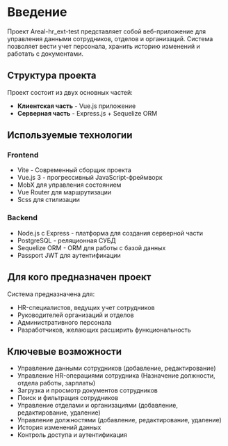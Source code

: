 # Введение

Проект Areal-hr_ext-test представляет собой веб-приложение для управления данными сотрудников,
отделов и организаций. Система позволяет вести учет персонала, хранить историю изменений
и работать с документами.

## Структура проекта

Проект состоит из двух основных частей:
- **Клиентская часть** - Vue.js приложение
- **Серверная часть** - Express.js + Sequelize ORM

## Используемые технологии

### Frontend
- Vite - Современный сборщик проекта
- Vue.js 3 - прогрессивный JavaScript-фреймворк
- MobX для управления состоянием
- Vue Router для маршрутизации
- Scss для стилизации

### Backend
- Node.js с Express - платформа для создания серверной части
- PostgreSQL - реляционная СУБД
- Sequelize ORM - ORM для работы с базой данных
- Passport JWT для аутентификации

## Для кого предназначен проект

Система предназначена для:
- HR-специалистов, ведущих учет сотрудников
- Руководителей организаций и отделов
- Административного персонала
- Разработчиков, желающих расширить функциональность

## Ключевые возможности

- Управление данными сотрудников (добавление, редактирование)
- Управление HR-операциями сотрудника (Назначение должности, отдела работы, зарплаты)
- Загрузка и просмотр документов сотрудников
- Поиск и фильтрация сотрудников
- Управление отделами и организациями (добавление, редактирование, удаление)
- Управление должностями (добавление, редактирование, удаление)
- История изменений данных
- Контроль доступа и аутентификация